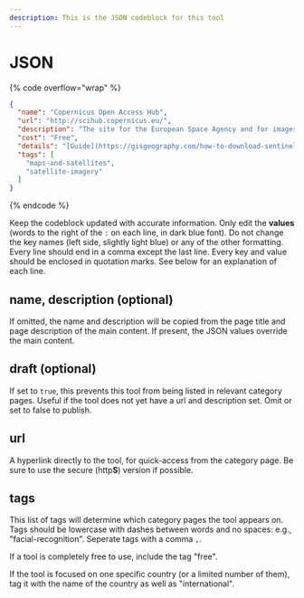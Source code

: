 ```yaml
---
description: This is the JSON codeblock for this tool
---
```


# JSON

{% code overflow="wrap" %}
```json
{
  "name": "Copernicus Open Access Hub",
  "url": "http://scihub.copernicus.eu/",
  "description": "The site for the European Space Agency and for images from Copernicus’ six Sentinel satellites. Better resolution than Landsat. See explanation from the website GISGeography on how to download free images.",
  "cost": "Free",
  "details": "[Guide](https://gisgeography.com/how-to-download-sentinel-satellite-data/)",
  "tags": [
    "maps-and-satellites",
    "satellite-imagery"
  ]
}
```
{% endcode %}

Keep the codeblock updated with accurate information. Only edit the **values** (words to the right of the `:` on each line, in dark blue font). Do not change the key names (left side, slightly light blue) or any of the other formatting. Every line should end in a comma except the last line. Every key and value should be enclosed in quotation marks. See below for an explanation of each line.&#x20;

## name, description (optional)

If omitted, the name and description will be copied from the page title and page description of the main content. If present, the JSON values override the main content.

## draft (optional)

If set to `true`, this prevents this tool from being listed in relevant category pages. Useful if the tool does not yet have a url and description set. Omit or set to false to publish.

## url

A hyperlink directly to the tool, for quick-access from the category page. Be sure to use the secure (http**S**) version if possible.

## tags

This list of tags will determine which category pages the tool appears on. Tags should be lowercase with dashes between words and no spaces: e.g., "facial-recognition". Seperate tags with a comma `,`.

If a tool is completely free to use, include the tag "free".

If the tool is focused on one specific country (or a limited number of them), tag it with the name of the country as well as "international".


